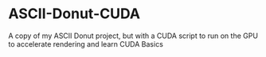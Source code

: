 # ASCII-Donut-CUDA
 A copy of my ASCII Donut project, but with a CUDA script to run on the GPU to accelerate rendering and learn CUDA Basics
